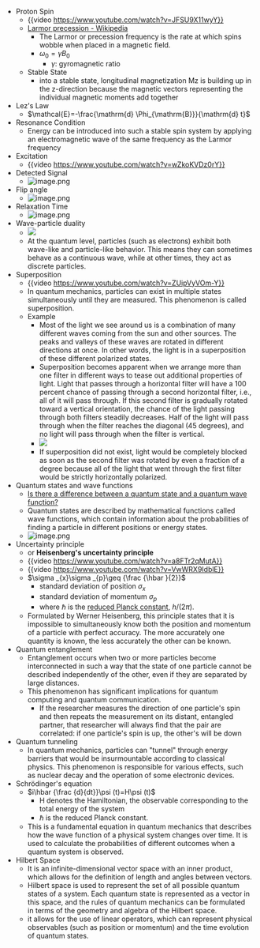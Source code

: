 - Proton Spin
	- {{video https://www.youtube.com/watch?v=JFSU9X11wyY}}
	- [Larmor precession - Wikipedia](https://en.wikipedia.org/wiki/Larmor_precession)
		- The Larmor or precession frequency is the rate at which spins wobble when placed in a magnetic field.
		- $\omega_0=\gamma B_0$
			- $\gamma$: gyromagnetic ratio
	- Stable State
		- into a stable state, longitudinal magnetization Mz is building up in the z-direction because the magnetic vectors representing the individual magnetic moments add together
- Lez's Law
	- $\mathcal{E}=-\frac{\mathrm{d} \Phi_{\mathrm{B}}}{\mathrm{d} t}$
- Resonance Condition
	- Energy can be introduced into such a stable spin system by applying an electromagnetic wave of the same frequency as the Larmor frequency
- Excitation
	- {{video https://www.youtube.com/watch?v=wZkoKVDz0rY}}
- Detected Signal
	- ![image.png](../assets/image_1680502084147_0.png)
- Flip angle
	- ![image.png](../assets/image_1680502228986_0.png)
- Relaxation Time
	- ![image.png](../assets/image_1680512538242_0.png)
- Wave-particle duality
	- ![](https://cdn.mos.cms.futurecdn.net/hUjJhhMt4bBb6CvckbfDAJ-1200-80.jpg)
	- At the quantum level, particles (such as electrons) exhibit both wave-like and particle-like behavior. This means they can sometimes behave as a continuous wave, while at other times, they act as discrete particles.
- Superposition
	- {{video https://www.youtube.com/watch?v=ZUipVyVOm-Y}}
	- In quantum mechanics, particles can exist in multiple states simultaneously until they are measured. This phenomenon is called superposition.
	- Example
		- Most of the light we see around us is a combination of many different waves coming from the sun and other sources. The peaks and valleys of these waves are rotated in different directions at once. In other words, the light is in a superposition of these different polarized states.
		- Superposition becomes apparent when we arrange more than one filter in different ways to tease out additional properties of light. Light that passes through a horizontal filter will have a 100 percent chance of passing through a second horizontal filter, i.e., all of it will pass through. If this second filter is gradually rotated toward a vertical orientation, the chance of the light passing through both filters steadily decreases. Half of the light will pass through when the filter reaches the diagonal (45 degrees), and no light will pass through when the filter is vertical.
		- ![](https://caltechsites-prod.s3.amazonaws.com/scienceexchange/images/Superposition-Polarized-Filters-Part2-D.max-500x500.jpg?AWSAccessKeyId=ASIAWZ4EQDOH57S64ZXT&Signature=mW6NQOXx%2BYnOXrWn9zit2H0dbaE%3D&x-amz-security-token=IQoJb3JpZ2luX2VjEAQaCXVzLXdlc3QtMiJGMEQCIHVXUZH5ZsHZ3PbeV4bNIHbCsb0krq%2Fg%2FI56CN0dZywbAiA94pAfJ14kejthPk7UaIHGe6flZv8Go3IrbdLaB8WDZSr8Awjt%2F%2F%2F%2F%2F%2F%2F%2F%2F%2F8BEAAaDDQ2Nzg5MjQ0NDA0NyIMNtTlCQ6yWluRyDdoKtADNqfi8%2BkpDO2iKOBjFy1Fk3h2lhFAvkZqWddk9lw3XTU7nng26Xu%2Fh%2FzB8kMOj5PVzUqZJkDyivgvtL0gkAVPVK5lNDj8xefnhsQZTHVzy6N6EyCqrpXRv4muYlFcSqC6l546cWHe%2Bls0XVkD0D2zZLy%2FUtVP04bWCpMh68M0%2FrerqiJoP%2B6%2FcULbwY%2FkYwbYkytQVh5zL%2FGX%2B%2FQe%2FIGUkYSBgDSOEM0wwOAcLAENXqIRHz%2FEmHRG3RC4JBddms7xrV85J181KspxNDEJjZAt2sIzvZus1z01oyX2Wp2yl%2FdmIyqBuVQ4T4FtOa9puQtuQhPm6fZSu6TEN5gFwX29Itb7PFeb8TCGVeCnFWEkawBcMzCRVMOBTkNIpn4VILB8yf4qxNkq9P6RB6Ei7FsExtZFQfsKCdSVu1wFjooXgN3G%2FO%2Bj%2FDk8LlxpCiWkLtz9m7Fhq1de4rmGMhPcpvvAg2p4Df6CsR5TWWwmCUmyLTeQWXihSSkjGN28JLnxH%2Fd1P5cZGjMHS2nUt7vmXQjJCxf7q%2FsnVEUwkFZMcoVl2rteqbjO1d%2FQYH1kSF1b70wpVyngTmlsGNh41%2FyH6taglkY8LM%2Fd%2BqIJm1CzKi0vGpUwy%2FPkoQY6pgG%2FBMT8kdQzY%2BJzMma9K9XSKETO%2F4ol8W0ErI4ynwB%2FLIaDkIPQcPvnp1PdHr0d3aS29eVrcAzWFnOxK5JOZpSicaCUzZmsZj4wY4ay9UOEbdxSziR6d9BG%2FiVSnGSgkNeY84znWm5jacAMXtiIT2ZfVEDrUBeKS1lx9Zx9JLr6pN7v%2BVfKPfGbz1wDdxKo36PeYF761SwwMnsFBvU0N1VTa6%2FKywmU&Expires=1681485671)
		- If superposition did not exist, light would be completely blocked as soon as the second filter was rotated by even a fraction of a degree because all of the light that went through the first filter would be strictly horizontally polarized.
- Quantum states and wave functions
	- [Is there a difference between a quantum state and a quantum wave function?](https://physics.stackexchange.com/questions/591257/is-there-a-difference-between-a-quantum-state-and-a-quantum-wave-function)
	- Quantum states are described by mathematical functions called wave functions, which contain information about the probabilities of finding a particle in different positions or energy states.
	- ![image.png](../assets/image_1681571597906_0.png)
- Uncertainty principle
	- or **Heisenberg's uncertainty principle**
	- {{video https://www.youtube.com/watch?v=a8FTr2qMutA}}
	- {{video https://www.youtube.com/watch?v=VwWRX9IdblE}}
	- $\sigma _{x}\sigma _{p}\geq {\frac {\hbar }{2}}$
		- standard deviation of position $\sigma_x$
		- standard deviation of momentum $\sigma_p$
		- where $\hbar$ is the [reduced Planck constant](https://en.wikipedia.org/wiki/Reduced_Planck_constant), *h*/(2*π*).
	- Formulated by Werner Heisenberg, this principle states that it is impossible to simultaneously know both the position and momentum of a particle with perfect accuracy. The more accurately one quantity is known, the less accurately the other can be known.
- Quantum entanglement
	- Entanglement occurs when two or more particles become interconnected in such a way that the state of one particle cannot be described independently of the other, even if they are separated by large distances.
	- This phenomenon has significant implications for quantum computing and quantum communication.
		- If the researcher measures the direction of one particle's spin and then repeats the measurement on its distant, entangled partner, that researcher will always find that the pair are correlated: if one particle's spin is up, the other's will be down
- Quantum tunneling
	- In quantum mechanics, particles can "tunnel" through energy barriers that would be insurmountable according to classical physics. This phenomenon is responsible for various effects, such as nuclear decay and the operation of some electronic devices.
- Schrödinger's equation
	- $i\hbar {\frac {d}{dt}}\psi (t)=H\psi (t)$
		- H denotes the Hamiltonian, the observable corresponding to the total energy of the system
		- $\hbar$  is the reduced Planck constant.
	- This is a fundamental equation in quantum mechanics that describes how the wave function of a physical system changes over time. It is used to calculate the probabilities of different outcomes when a quantum system is observed.
- Hilbert Space
	- It is an infinite-dimensional vector space with an inner product, which allows for the definition of length and angles between vectors.
	- Hilbert space is used to represent the set of all possible quantum states of a system. Each quantum state is represented as a vector in this space, and the rules of quantum mechanics can be formulated in terms of the geometry and algebra of the Hilbert space.
	- it allows for the use of linear operators, which can represent physical observables (such as position or momentum) and the time evolution of quantum states.